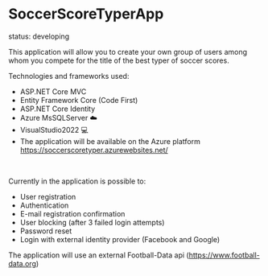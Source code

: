 # SoccerScoreTyperApp

status: developing 

This application will allow you to create your own group of users among whom you compete for the title of the best typer of soccer scores.

Technologies and frameworks used:
- ASP.NET Core MVC
- Entity Framework Core (Code First)
- ASP.NET Core Identity
- Azure MsSQLServer :cloud:
- VisualStudio2022 :computer:
- The application will be available on the Azure platform https://soccerscoretyper.azurewebsites.net/

<br>

  Currently in the application is possible to:
  - User registration
  - Authentication
  - E-mail registration confirmation
  - User blocking (after 3 failed login attempts)
  - Password reset
  - Login with external identity provider (Facebook and Google)

The application will use an external Football-Data api (https://www.football-data.org)

